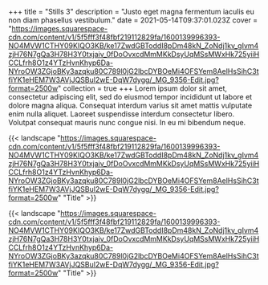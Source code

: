 +++
title = "Stills 3"
description = "Justo eget magna fermentum iaculis eu non diam phasellus vestibulum."
date = 2021-05-14T09:37:01.023Z
cover = "https://images.squarespace-cdn.com/content/v1/5f5fff3f48fbf219112829fa/1600139996393-NO4MVW1CTHY09KIQO3KB/ke17ZwdGBToddI8pDm48kN_ZoNdj1kv_gIvm4zjH76N7gQa3H78H3Y0txjaiv_0fDoOvxcdMmMKkDsyUqMSsMWxHk725yiiHCCLfrh8O1z4YTzHvnKhyp6Da-NYroOW3ZGjoBKy3azqku80C789l0jG2lbcDYBOeMi4OFSYem8AelHsSihC3tfiYK1eHEM7W3AVjJQSBul2wE-DqW7dygg/_MG_9356-Edit.jpg?format=2500w"
collection = true
+++
Lorem ipsum dolor sit amet, consectetur adipiscing elit, sed do eiusmod tempor incididunt ut labore et dolore magna aliqua. Consequat interdum varius sit amet mattis vulputate enim nulla aliquet. Laoreet suspendisse interdum consectetur libero. Volutpat consequat mauris nunc congue nisi. In eu mi bibendum neque.

{{< landscape "https://images.squarespace-cdn.com/content/v1/5f5fff3f48fbf219112829fa/1600139996393-NO4MVW1CTHY09KIQO3KB/ke17ZwdGBToddI8pDm48kN_ZoNdj1kv_gIvm4zjH76N7gQa3H78H3Y0txjaiv_0fDoOvxcdMmMKkDsyUqMSsMWxHk725yiiHCCLfrh8O1z4YTzHvnKhyp6Da-NYroOW3ZGjoBKy3azqku80C789l0jG2lbcDYBOeMi4OFSYem8AelHsSihC3tfiYK1eHEM7W3AVjJQSBul2wE-DqW7dygg/_MG_9356-Edit.jpg?format=2500w" "Title" >}}

{{< landscape "https://images.squarespace-cdn.com/content/v1/5f5fff3f48fbf219112829fa/1600139996393-NO4MVW1CTHY09KIQO3KB/ke17ZwdGBToddI8pDm48kN_ZoNdj1kv_gIvm4zjH76N7gQa3H78H3Y0txjaiv_0fDoOvxcdMmMKkDsyUqMSsMWxHk725yiiHCCLfrh8O1z4YTzHvnKhyp6Da-NYroOW3ZGjoBKy3azqku80C789l0jG2lbcDYBOeMi4OFSYem8AelHsSihC3tfiYK1eHEM7W3AVjJQSBul2wE-DqW7dygg/_MG_9356-Edit.jpg?format=2500w" "Title" >}}